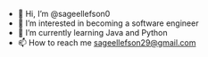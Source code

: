 - 👋 Hi, I’m @sageellefson0
- 👀 I’m interested in becoming a software engineer
- 🌱 I’m currently learning Java and Python
- 📫 How to reach me sageellefson29@gmail.com

<!---
sageellefson0/sageellefson0 is a ✨ special ✨ repository because its `README.md` (this file) appears on your GitHub profile.
You can click the Preview link to take a look at your changes.
--->
